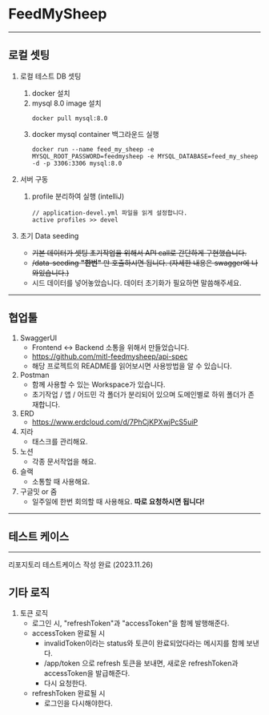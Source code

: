 # FeedMySheep

---

## 로컬 셋팅

1. 로컬 테스트 DB 셋팅
    1. docker 설치
    2. mysql 8.0 image 설치
       ```
       docker pull mysql:8.0
       ```
    3. docker mysql container 백그라운드 실행
       ```
       docker run --name feed_my_sheep -e MYSQL_ROOT_PASSWORD=feedmysheep -e MYSQL_DATABASE=feed_my_sheep -d -p 3306:3306 mysql:8.0
       ```

2. 서버 구동
    1. profile 분리하여 실행 (intelliJ)
       ```
       // application-devel.yml 파일을 읽게 설정합니다.   
       active profiles >> devel
       ```
3. 초기 Data seeding
    - ~~기본 데이터가 셋팅 초기작업을 위해서 API call로 간단하게 구현했습니다.~~
    - ~~/data-seeding **"한번"** 만 호출하시면 됩니다. (자세한 내용은 swagger에 나와있습니다.)~~
    - 시드 데이터를 넣어놓았습니다. 데이터 초기화가 필요하면 말씀해주세요.
---

## 협업툴

1. SwaggerUI
    - Frontend <-> Backend 소통을 위해서 만들었습니다.
    - https://github.com/mitl-feedmysheep/api-spec
    - 해당 프로젝트의 README를 읽어보시면 사용방법을 알 수 있습니다.
2. Postman
    - 함께 사용할 수 있는 Workspace가 있습니다.
    - 초기작업 / 앱 / 어드민 각 폴더가 분리되어 있으며 도메인별로 하위 폴더가 존재합니다.
3. ERD
    - https://www.erdcloud.com/d/7PhCjKPXwjPcS5uiP
4. 지라
    - 태스크를 관리해요.
5. 노션
    - 각종 문서작업을 해요.
6. 슬랙
    - 소통할 때 사용해요.
7. 구글밋 or 줌
    - 일주일에 한번 회의할 때 사용해요.
      **따로 요청하시면 됩니다!**

---

## 테스트 케이스

---
리포지토리 테스트케이스 작성 완료 (2023.11.26)

## 기타 로직

1. 토큰 로직
    - 로그인 시, "refreshToken"과 "accessToken"을 함께 발행해준다.
    - accessToken 완료될 시
        - invalidToken이라는 status와 토큰이 완료되었다라는 메시지를 함께 보낸다.
        - /app/token 으로 refresh 토큰을 보내면, 새로운 refreshToken과 accessToken을 발급해준다.
        - 다시 요청한다.
    - refreshToken 완료될 시
        - 로그인을 다시해야한다.